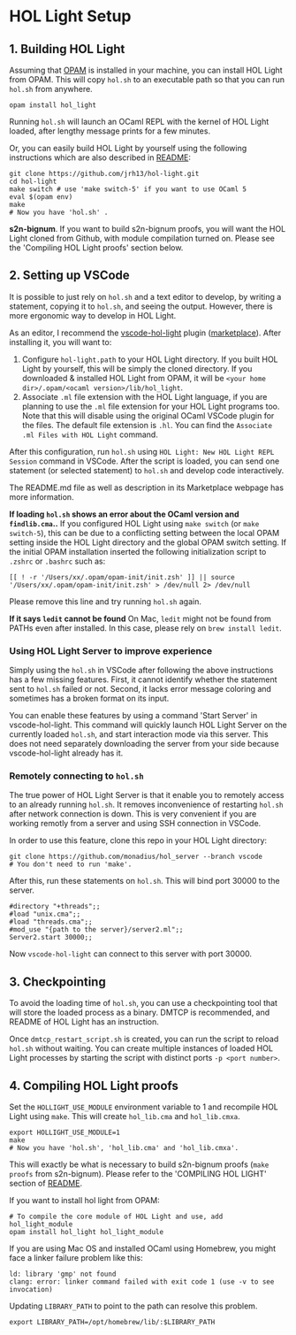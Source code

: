 # HOL Light Setup

## 1. Building HOL Light

Assuming that [OPAM](https://opam.ocaml.org/doc/Install.html) is installed in your machine, you can install HOL Light from OPAM.
This will copy `hol.sh` to an executable path so that you can run `hol.sh` from anywhere.

```
opam install hol_light
```

Running `hol.sh` will launch an OCaml REPL with the kernel of HOL Light loaded, after
lengthy message prints for a few minutes.

Or, you can easily build HOL Light by yourself using the following instructions which are also described in [README](https://github.com/jrh13/hol-light/blob/master/README):

```
git clone https://github.com/jrh13/hol-light.git
cd hol-light
make switch # use 'make switch-5' if you want to use OCaml 5
eval $(opam env)
make
# Now you have 'hol.sh' .
```

**s2n-bignum**. If you want to build s2n-bignum proofs, you will want the HOL Light cloned from Github, with module compilation turned on.
Please see the 'Compiling HOL Light proofs' section below.

## 2. Setting up VSCode

It is possible to just rely on `hol.sh` and a text editor to develop,
by writing a statement, copying it to `hol.sh`, and seeing the output.
However, there is more ergonomic way to develop in HOL Light.

As an editor, I recommend the [vscode-hol-light](https://github.com/monadius/vscode-hol-light) plugin ([marketplace](https://marketplace.visualstudio.com/items?itemName=monadius.hol-light-simple)).
After installing it, you will want to:

1. Configure `hol-light.path` to your HOL Light directory. If you built HOL Light by yourself, this will be simply the cloned directory. If you downloaded & installed HOL Light from OPAM, it will be `<your home dir>/.opam/<ocaml version>/lib/hol_light`.
3. Associate `.ml` file extension with the HOL Light language, if you are planning to use the `.ml` file extension for your HOL Light programs too.
Note that this will disable using the original OCaml VSCode plugin for the files. The default file extension is `.hl`. You can find
the `Associate .ml Files with HOL Light` command.

After this configuration, run `hol.sh` using `HOL Light: New HOL Light REPL Session` command in VSCode.
After the script is loaded, you can send one statement (or selected statement) to `hol.sh` and develop code interactively.

The README.md file as well as description in its Marketplace webpage
has more information.

**If loading `hol.sh` shows an error about the OCaml version and `findlib.cma`..**
If you configured HOL Light using `make switch` (or `make switch-5`), this can be due to a conflicting setting between
the local OPAM setting inside the HOL Light directory and the global OPAM switch setting.
If the initial OPAM installation inserted the following initialization script to `.zshrc` or `.bashrc` such as:
```
[[ ! -r '/Users/xx/.opam/opam-init/init.zsh' ]] || source '/Users/xx/.opam/opam-init/init.zsh' > /dev/null 2> /dev/null
```
Please remove this line and try running `hol.sh` again.

**If it says `ledit` cannot be found**
On Mac, `ledit` might not be found from PATHs even after installed. In this case, please rely on `brew install ledit`.

### Using HOL Light Server to improve experience

Simply using the `hol.sh` in VSCode after following the above instructions has a few missing features.
First, it cannot identify whether the statement sent to `hol.sh` failed or not.
Second, it lacks error message coloring and sometimes has a broken format on its input.

You can enable these features by using a command 'Start Server' in vscode-hol-light.
This command will quickly launch HOL Light Server on the currently loaded `hol.sh`, and start
interaction mode via this server.
This does not need separately downloading the server from your side because vscode-hol-light already has it.

### Remotely connecting to `hol.sh`

The true power of HOL Light Server is that it enable you to remotely access to an already running `hol.sh`.
It removes inconvenience of restarting `hol.sh` after network connection is down.
This is very convenient if you are working remotly from a server and using SSH connection in VSCode.

In order to use this feature, clone this repo in your HOL Light directory:

```
git clone https://github.com/monadius/hol_server --branch vscode
# You don't need to run 'make'.
```

After this, run these statements on `hol.sh`. This will bind port 30000
to the server.

```
#directory "+threads";;
#load "unix.cma";;
#load "threads.cma";;
#mod_use "{path to the server}/server2.ml";;
Server2.start 30000;;
```

Now `vscode-hol-light` can connect to this server with port 30000.


## 3. Checkpointing

To avoid the loading time of `hol.sh`, you can use a checkpointing tool that will store
the loaded process as a binary.
DMTCP is recommended, and README of HOL Light has an instruction.

Once `dmtcp_restart_script.sh` is created, you can run the script to reload `hol.sh` without waiting.
You can create multiple instances of loaded HOL Light processes by starting the script with distinct
ports `-p <port number>`.

## 4. Compiling HOL Light proofs

Set the `HOLLIGHT_USE_MODULE` environment variable to 1 and recompile HOL Light using `make`.
This will create `hol_lib.cma` and `hol_lib.cmxa`.

```
export HOLLIGHT_USE_MODULE=1
make
# Now you have 'hol.sh', 'hol_lib.cma' and 'hol_lib.cmxa'.
```

This will exactly be what is necessary to build s2n-bignum proofs (`make proofs` from s2n-bignum).
Please refer to the 'COMPILING HOL LIGHT' section of [README](https://github.com/jrh13/hol-light/blob/master/README).

If you want to install hol light from OPAM:

```
# To compile the core module of HOL Light and use, add hol_light_module
opam install hol_light hol_light_module
```

If you are using Mac OS and installed OCaml using Homebrew, you might face a linker failure problem like this:
```
ld: library 'gmp' not found
clang: error: linker command failed with exit code 1 (use -v to see invocation)
```
Updating `LIBRARY_PATH` to point to the path can resolve this problem.
```
export LIBRARY_PATH=/opt/homebrew/lib/:$LIBRARY_PATH
```
